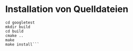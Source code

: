 # Installation von Quelldateien


```git clone https://github.com/google/googletest
cd googletest
mkdir build
cd build
cmake ..
make
make install```